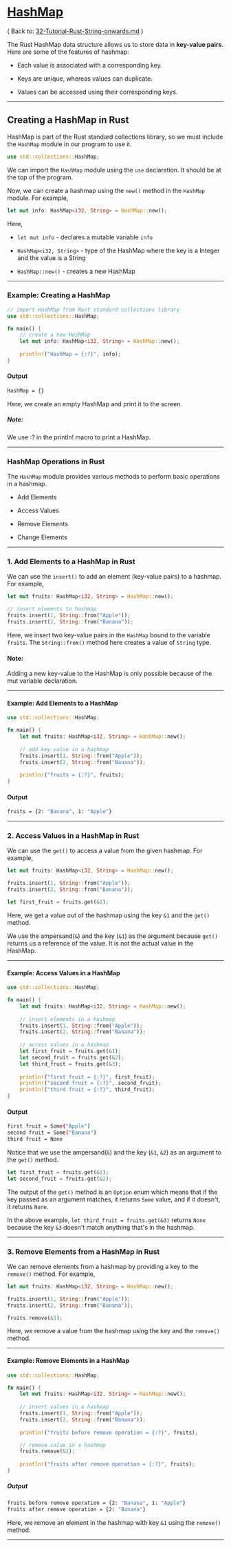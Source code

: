 # [HashMap](https://www.programiz.com/rust/hashmap)

( Back to: [32-Tutorial-Rust-String-onwards.md](/documentation/32-Tutorial-Rust-String-onwards.md) )

The Rust HashMap data structure allows us to store data in **key-value pairs**. Here are some of the features of hashmap:

- Each value is associated with a corresponding key.

- Keys are unique, whereas values can duplicate.

- Values can be accessed using their corresponding keys.

____

## Creating a HashMap in Rust

HashMap is part of the Rust standard collections library, so we must include the `HashMap` module in our program to use it.

```rust
use std::collections::HashMap;
```

We can import the `HashMap` module using the `use` declaration. It should be at the top of the program.

Now, we can create a hashmap using the `new()` method in the `HashMap` module. For example,

```rust
let mut info: HashMap<i32, String> = HashMap::new();
```

Here,

- `let mut info` - declares a mutable variable `info`

- `HashMap<i32, String>` - type of the HashMap where the key is a Integer and the value is a String

- `HashMap::new()` - creates a new HashMap

____

### Example: Creating a HashMap

```rust
// import HashMap from Rust standard collections library
use std::collections::HashMap;

fn main() {
    // create a new HashMap
    let mut info: HashMap<i32, String> = HashMap::new();
    
    println!("HashMap = {:?}", info);
}
```

#### Output

```bash
HashMap = {}
```

Here, we create an empty HashMap and print it to the screen.

##### Note:

We use :? in the println! macro to print a HashMap.

____

### HashMap Operations in Rust

The `HashMap` module provides various methods to perform basic operations in a hashmap.

- Add Elements

- Access Values

- Remove Elements

- Change Elements

____

### 1. Add Elements to a HashMap in Rust

We can use the `insert()` to add an element (key-value pairs) to a hashmap. For example,

```rust
let mut fruits: HashMap<i32, String> = HashMap::new();

// insert elements to hashmap
fruits.insert(1, String::from("Apple"));
fruits.insert(2, String::from("Banana"));
```

Here, we insert two key-value pairs in the `HashMap` bound to the variable `fruits`. The `String::from()` method here creates a value of `String` type.

#### Note:

Adding a new key-value to the HashMap is only possible because of the mut variable declaration.

____

#### Example: Add Elements to a HashMap

```rust
use std::collections::HashMap;

fn main() {
    let mut fruits: HashMap<i32, String> = HashMap::new();
    
    // add key-value in a hashmap
    fruits.insert(1, String::from("Apple"));
    fruits.insert(2, String::from("Banana"));
    
    println!("fruits = {:?}", fruits);
}
```

#### Output

```bash
fruits = {2: "Banana", 1: "Apple"}
```

____

### 2. Access Values in a HashMap in Rust

We can use the `get()` to access a value from the given hashmap. For example,

```rust
let mut fruits: HashMap<i32, String> = HashMap::new();

fruits.insert(1, String::from("Apple"));
fruits.insert(2, String::from("Banana"));

let first_fruit = fruits.get(&1);
```

Here, we get a value out of the hashmap using the key `&1` and the `get()` method.

We use the ampersand(`&`) and the key (`&1`) as the argument because `get()` returns us a reference of the value. It is not the actual value in the HashMap.

____

#### Example: Access Values in a HashMap

```rust
use std::collections::HashMap;

fn main() {
    let mut fruits: HashMap<i32, String> = HashMap::new();
    
    // insert elements in a hashmap
    fruits.insert(1, String::from("Apple"));
    fruits.insert(2, String::from("Banana"));
    
    // access values in a hashmap
    let first_fruit = fruits.get(&1);
    let second_fruit = fruits.get(&2);
    let third_fruit = fruits.get(&3);
    
    println!("first fruit = {:?}", first_fruit);
    println!("second fruit = {:?}", second_fruit);
    println!("third fruit = {:?}", third_fruit);
}
```

#### Output

```bash
first fruit = Some("Apple")
second fruit = Some("Banana")
third fruit = None
```

Notice that we use the ampersand(`&`) and the key (`&1`, `&2`) as an argument to the `get()` method.

```rust
let first_fruit = fruits.get(&1);
let second_fruit = fruits.get(&2); 
```

The output of the `get()` method is an `Option` enum which means that if the key passed as an argument matches, it returns `Some` value, and if it doesn't, it returns `None`.

In the above example, `let third_fruit = fruits.get(&3)` returns `None` because the key `&3` doesn't match anything that's in the hashmap.

____

### 3. Remove Elements from a HashMap in Rust

We can remove elements from a hashmap by providing a key to the `remove()` method. For example,

```rust
let mut fruits: HashMap<i32, String> = HashMap::new();

fruits.insert(1, String::from("Apple"));
fruits.insert(2, String::from("Banana"));

fruits.remove(&1);
```

Here, we remove a value from the hashmap using the key and the `remove()` method.

____

#### Example: Remove Elements in a HashMap

```rust
use std::collections::HashMap;

fn main() {
    let mut fruits: HashMap<i32, String> = HashMap::new();
    
    // insert values in a hashmap
    fruits.insert(1, String::from("Apple"));
    fruits.insert(2, String::from("Banana"));
    
    println!("fruits before remove operation = {:?}", fruits);

    // remove value in a hashmap
    fruits.remove(&1);
    
    println!("fruits after remove operation = {:?}", fruits);
}
```

##### Output

```bash
fruits before remove operation = {2: "Banana", 1: "Apple"}
fruits after remove operation = {2: "Banana"}
```

Here, we remove an element in the hashmap with key `&1` using the `remove()` method.

____
